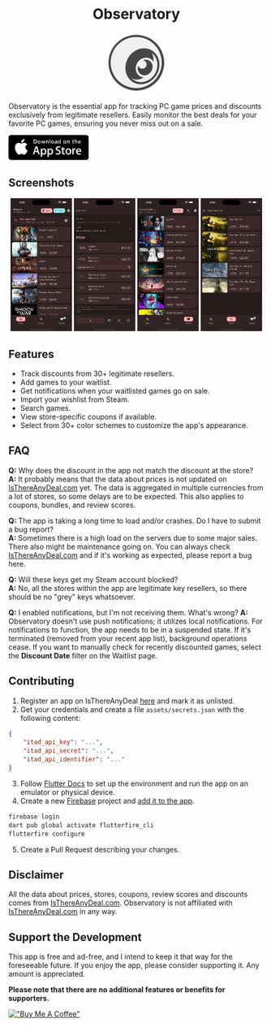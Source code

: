 <h1 align="center">
   Observatory
</h1>

<p align="center">
    <img src="./assets/icon/observatory.png" alt="alt text" width="120" height="120">
</p>

Observatory is the essential app for tracking PC game prices and discounts exclusively from legitimate resellers. Easily monitor the best deals for your favorite PC games, ensuring you never miss out on a sale.

[<img src="./assets/images/appstore-button.png" height="50px">](https://apps.apple.com/us/app/observatory-for-itad/id6479194330)

## Screenshots

<p align="middle">
  <img src="./screenshots/ios/iPhone 14 Pro Max_deals_page.png" width="24%" />
  <img src="./screenshots/ios/iPhone 14 Pro Max_deal_page.png" width="24%" />
  <img src="./screenshots/ios/iPhone 14 Pro Max_waitlist_page.png" width="24%" />
  <img src="./screenshots/ios/iPhone 14 Pro Max_search_page.png" width="24%" />
</p>

## Features

- Track discounts from 30+ legitimate resellers.
- Add games to your waitlist.
- Get notifications when your waitlisted games go on sale.
- Import your wishlist from Steam.
- Search games.
- View store-specific coupons if available.
- Select from 30+ color schemes to customize the app's appearance.

## FAQ

**Q:** Why does the discount in the app not match the discount at the store?  
**A:** It probably means that the data about prices is not updated on [IsThereAnyDeal.com](https://isthereanydeal.com) yet. The data is aggregated in multiple currencies from a lot of stores, so some delays are to be expected. This also applies to coupons, bundles, and review scores.

**Q:** The app is taking a long time to load and/or crashes. Do I have to submit a bug report?  
**A:** Sometimes there is a high load on the servers due to some major sales. There also might be maintenance going on. You can always check [IsThereAnyDeal.com](https://isthereanydeal.com) and if it's working as expected, please report a bug here.

**Q:** Will these keys get my Steam account blocked?  
**A:** No, all the stores within the app are legitimate key resellers, so there should be no "grey" keys whatsoever.

**Q:** I enabled notifications, but I'm not receiving them. What's wrong?
**A:** Observatory doesn't use push notifications; it utilizes local notifications. For notifications to function, the app needs to be in a suspended state. If it's terminated (removed from your recent app list), background operations cease. If you want to manually check for recently discounted games, select the **Discount Date** filter on the Waitlist page.

## Contributing

1. Register an app on IsThereAnyDeal [here](https://isthereanydeal.com/apps/my/) and mark it as unlisted.
2. Get your credentials and create a file `assets/secrets.json` with the following content:

```json
{
    "itad_api_key": "...",
    "itad_api_secret": "...",
    "itad_api_identifier": "..."
}
```
3. Follow [Flutter Docs](https://docs.flutter.dev/) to set up the environment and run the app on an emulator or physical device.
4. Create a new [Firebase](https://firebase.google.com/) project and [add it to the app](https://firebase.google.com/docs/flutter/setup). 

```bash
firebase login
dart pub global activate flutterfire_cli
flutterfire configure
```

5. Create a Pull Request describing your changes.

## Disclaimer 

All the data about prices, stores, coupons, review scores and discounts comes from [IsThereAnyDeal.com](https://isthereanydeal.com). Observatory is not affiliated with [IsThereAnyDeal.com](https://isthereanydeal.com) in any way.

## Support the Development

This app is free and ad-free, and I intend to keep it that way for the foreseeable future. If you enjoy the app, please consider supporting it. Any amount is appreciated.

**Please note that there are no additional features or benefits for supporters.**

[!["Buy Me A Coffee"](https://www.buymeacoffee.com/assets/img/custom_images/orange_img.png)](https://www.buymeacoffee.com/benjaminabel)
